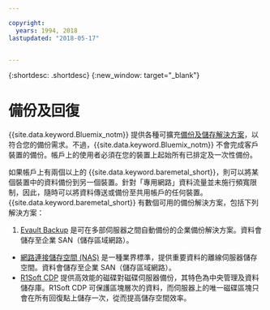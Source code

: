 ```yaml
---

copyright:
  years: 1994, 2018
lastupdated: "2018-05-17"


---
```


{:shortdesc: .shortdesc}
{:new_window: target="_blank"}


# 備份及回復

{{site.data.keyword.Bluemix_notm}} 提供各種可擴充[備份及儲存解決方案](https://www.softlayer.com/cloud-storage)，以符合您的備份需求。不過，{{site.data.keyword.Bluemix_notm}} 不會完成客戶裝置的備份。帳戶上的使用者必須在您的裝置上起始所有已排定及一次性備份。

如果帳戶上有兩個以上的 {{site.data.keyword.baremetal_short}}，則可以將某個裝置中的資料備份到另一個裝置。針對「專用網路」資料流量並未施行頻寬限制，因此，隨時可以將資料傳送或備份至共用帳戶的任何裝置。{{site.data.keyword.baremetal_short}} 有數個可用的備份解決方案，包括下列解決方案：

1. [Evault Backup](../infrastructure/backup/index.html) 是可在多部伺服器之間自動備份的企業備份解決方案。資料會儲存至企業 SAN（儲存區域網路）。
* [網路連接儲存空間 (NAS)](../infrastructure/network-attached-storage/nas.html) 是一種業界標準，提供重要資料的離線伺服器儲存空間。資料會儲存至企業 SAN（儲存區域網路）。
* [R1Soft CDP](../infrastructure/backup/r1soft.html) 提供高效能的磁碟對磁碟伺服器備份，其特色為中央管理及資料儲存庫。R1Soft CDP 可保護區塊層次的資料，而伺服器上的唯一磁碟區塊只會在所有回復點上儲存一次，從而提高儲存空間效率。
